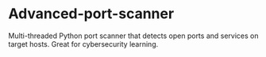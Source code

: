 # Advanced-port-scanner
Multi-threaded Python port scanner that detects open ports and services on target hosts. Great for cybersecurity learning.
